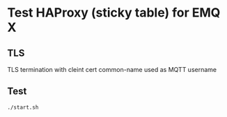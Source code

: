 # Test HAProxy (sticky table) for EMQ X

## TLS

TLS termination with cleint cert common-name used as MQTT username

## Test

```
./start.sh
```
